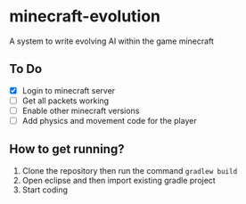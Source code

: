 # minecraft-evolution
A system to write evolving AI within the game minecraft

## To Do
- [x] Login to minecraft server
- [ ] Get all  packets working
- [ ] Enable other minecraft versions
- [ ] Add physics and movement code for the player

## How to get running?
1. Clone the repository then run the command `gradlew build`
2. Open eclipse and then import existing gradle project
3. Start coding
